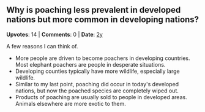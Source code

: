 ## Why is poaching less prevalent in developed nations but more common in developing nations?
    
**Upvotes**: 14 | **Comments**: 0 | **Date**: [2y](https://www.quora.com/Why-is-poaching-less-prevalent-in-developed-nations-but-more-common-in-developing-nations/answer/Gary-Meaney)

A few reasons I can think of.

*   More people are driven to become poachers in developing countries. Most elephant poachers are people in desperate situations.
*   Developing counties typically have more wildlife, especially large wildlife.
*   Similar to my last point, poaching did occur in today's developed nations, but now the poached species are completely wiped out.
*   Products of poaching are usually sold to people in developed areas. Animals elsewhere are more exotic to them.

